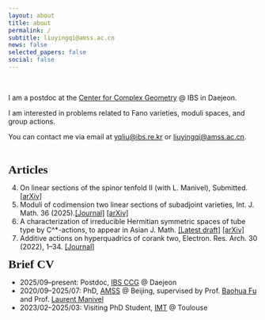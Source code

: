```yaml
---
layout: about
title: about
permalink: /
subtitle: liuyingqi@amss.ac.cn
news: false
selected_papers: false
social: false
---
```

<br>

I am a postdoc at the [Center for Complex Geometry](https://ccg.ibs.re.kr/) @ IBS in Daejeon.

I am interested in problems related to Fano varieties, moduli spaces, and group actions.

You can contact me via email at [yqliu@ibs.re.kr](yqliu@ibs.re.kr) or [liuyingqi@amss.ac.cn](liuyingqi@amss.ac.cn).

<br>
<p><b><font size="5" style="font-family: Gill Sans">Articles</font></b></p>

4. On linear sections of the spinor tenfold II (with L. Manivel), Submitted. [[arXiv]](https://arxiv.org/abs/2504.21056v1)
3. Moduli of codimension two linear sections of subadjoint varieties, Int. J. Math. 36 (2025).[[Journal]](https://www.worldscientific.com/doi/10.1142/S0129167X25500302) [[arXiv]](https://arxiv.org/abs/2403.17230) 
2. A characterization of irreducible Hermitian symmetric spaces of tube type by C^*-actions, to appear in Asian J. Math. [[Latest draft]](/assets/pdf/IHSS_tube.pdf) [[arXiv]](https://arxiv.org/abs/2302.04472)  
1. Additive actions on hyperquadrics of corank two, Electron. Res. Arch. 30 (2022), 1–34. [[Journal]](https://www.aimspress.com/article/doi/10.3934/era.2022001)

<p><b><font size="5" style="font-family: Gill Sans">Brief CV</font></b></p>

- 2025/09–present: Postdoc, [IBS CCG](https://ccg.ibs.re.kr/) @ Daejeon  
- 2020/09–2025/07: PhD, [AMSS](http://english.amss.cas.cn/) @ Beijing, supervised by Prof. [Baohua Fu](http://www.math.ac.cn/people/fbh/) and Prof. [Laurent Manivel](https://manivel.perso.math.cnrs.fr/index.html)
- 2023/02–2025/03: Visiting PhD Student, [IMT](https://www.math.univ-toulouse.fr/fr/) @ Toulouse

